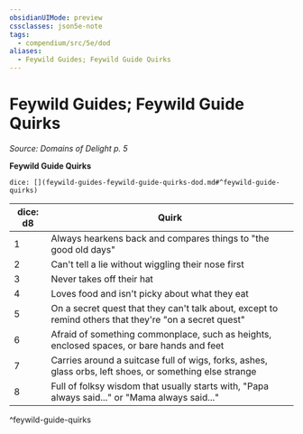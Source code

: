 ```yaml
---
obsidianUIMode: preview
cssclasses: json5e-note
tags:
  - compendium/src/5e/dod
aliases:
  - Feywild Guides; Feywild Guide Quirks
---
```

# Feywild Guides; Feywild Guide Quirks
*Source: Domains of Delight p. 5* 

**Feywild Guide Quirks**

`dice: [](feywild-guides-feywild-guide-quirks-dod.md#^feywild-guide-quirks)`

| dice: d8 | Quirk |
|----------|-------|
| 1 | Always hearkens back and compares things to "the good old days" |
| 2 | Can't tell a lie without wiggling their nose first |
| 3 | Never takes off their hat |
| 4 | Loves food and isn't picky about what they eat |
| 5 | On a secret quest that they can't talk about, except to remind others that they're "on a secret quest" |
| 6 | Afraid of something commonplace, such as heights, enclosed spaces, or bare hands and feet |
| 7 | Carries around a suitcase full of wigs, forks, ashes, glass orbs, left shoes, or something else strange |
| 8 | Full of folksy wisdom that usually starts with, "Papa always said..." or "Mama always said..." |
^feywild-guide-quirks